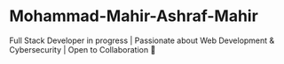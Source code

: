 # Mohammad-Mahir-Ashraf-Mahir
Full Stack Developer in progress | Passionate about Web Development &amp; Cybersecurity | Open to Collaboration 🤝
